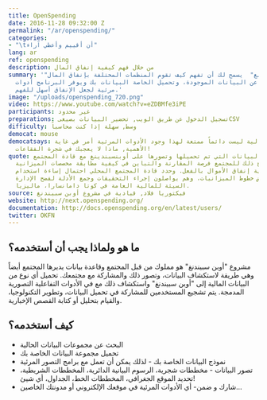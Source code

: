 ```yaml
---
title: OpenSpending
date: 2016-11-28 09:32:00 Z
permalink: "/ar/openspending/"
categories:
- "\tأن أقييم وأعطي آراء"
lang: ar
ref: openspending
description: من خلال فهم كيفية إنفاق المال
summary: '"أوبن سبيندنغ"  يسمح لك أن تفهم كيف تقوم المنظمات المختلفة بإنفاق المال.
  يمكنك البحث عن البيانات الموجودة، وتحميل الخاصة البيانات بك ويوفر البرنامج أدوات
  مرئية لجعل الإنفاق أسهل للفهم.'
image: "/uploads/openspending_720.png"
video: https://www.youtube.com/watch?v=eZDBMfe3iPE
participants: غير محدود
preparations: تسجيل الدخول عن طريق الويب, تحضير البيانات بصيغىCSV
difficulty: وسط, سهلة إذا كنت محاسباً
democat: mouse
democatsays: البيانات المالية ليست دائماً ممتعة لهذا وجود الأدوات المرئية أمر في غاية
  الأهمية, ماذا لا يعجبك في شجرة الفقاعات!
quote: تمت مشاركة البيانات التي تم تحميلها وتصورها على أوبنسبندينغ مع قادة المجتمع
  للمراجعة. وقد أتاح ذلك للمجتمع فرصة المقارنة والتباين في كيفية مطابقة مخصصات الميزانية
  المقررة مع كيفية إنفاق الأموال بالفعل. وحدد قادة المجتمع المحلي احتمال إساءة استخدام
  الأموال في بعض خطوط الميزانيات، وهم يواصلون إجراء التحقيقات وجمع الأدلة لفضح الإدارة
  السيئة للمالية العامة في كوتا دامانسارا، ماليزيا.
source: فيكتوريا فلاد, قيادية في مشروع أوبن سبيندنغ
website: http://next.openspending.org/
documentation: http://docs.openspending.org/en/latest/users/
twitter: OKFN
---
```


##	ما هو ولماذا يجب أن أستخدمه؟
مشروع "أوبن سبيندنغ"  هو مملوك من قبل المجتمع وقاعدة بيانات يديرها المجتمع أيضاً وهي طريقة لاستكشاف البيانات، وتصور ذلك والمشاركة مع مجتمعك. تحميل أي نوع من البيانات المالية إلى "أوبن سبيندنغ"   واستكشاف ذلك مع في الأدوات التفاعلية التصورية المدمجة. يتم تشجيع المستخدمين للمشاركة في تحميل البيانات، وتطوير التكنولوجيا، والقيام بتحليل أو كتابة القصص الإخبارية.

##	كيف أستخدمه؟
*	البحث عن مجموعات البيانات الحالية
*	تحميل مجموعة البيانات الخاصة بك
*	نموذج البيانات الخاصة بك - لذلك يمكن أن تعمل مع برامج التصور المرئية
*	تصور البيانات - مخططات شجرية، الرسوم البيانية الدائرية، المخططات الشريطية، تحديد الموقع الجغرافي، المخططات الخط، الجداول، أي شيئ!
*	شارك و ضمن- أي الأدوات المرئية في موقعك الإلكتروني أو مدونتك الخاصين...
